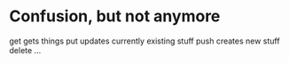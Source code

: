 # Confusion, but not anymore

get gets things
put updates currently existing stuff
push creates new stuff
delete ...

